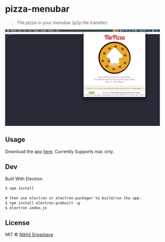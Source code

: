 # pizza-menubar

> File.pizza in your menubar (p2p file transfer)

![](./screen.png)

## Usage
Download the app [here](./pizza-menubar-darwin-x64.zip).
Currently Supports mac only.
## Dev
Built With Electron
```
$ npm install

# then use electron or electron-packager to build/run the app:
$ npm install electron-prebuilt -g
$ electron index.js
```

## License

MIT © [Nikhil Srivastava](http://niksrc.github.io)
